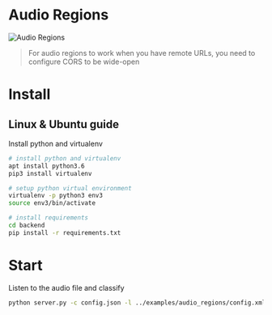 
# Audio Regions

![Audio Regions](/images/screenshots/audio_regions.png "Audio Regions")

> For audio regions to work when you have remote URLs, you need to configure CORS to be wide-open

# Install

## Linux & Ubuntu guide

Install python and virtualenv 

```bash
# install python and virtualenv 
apt install python3.6
pip3 install virtualenv

# setup python virtual environment 
virtualenv -p python3 env3
source env3/bin/activate

# install requirements 
cd backend
pip install -r requirements.txt
```

# Start

Listen to the audio file and classify

```bash
python server.py -c config.json -l ../examples/audio_regions/config.xml -i ../examples/audio_regions/tasks.json -o output
```
